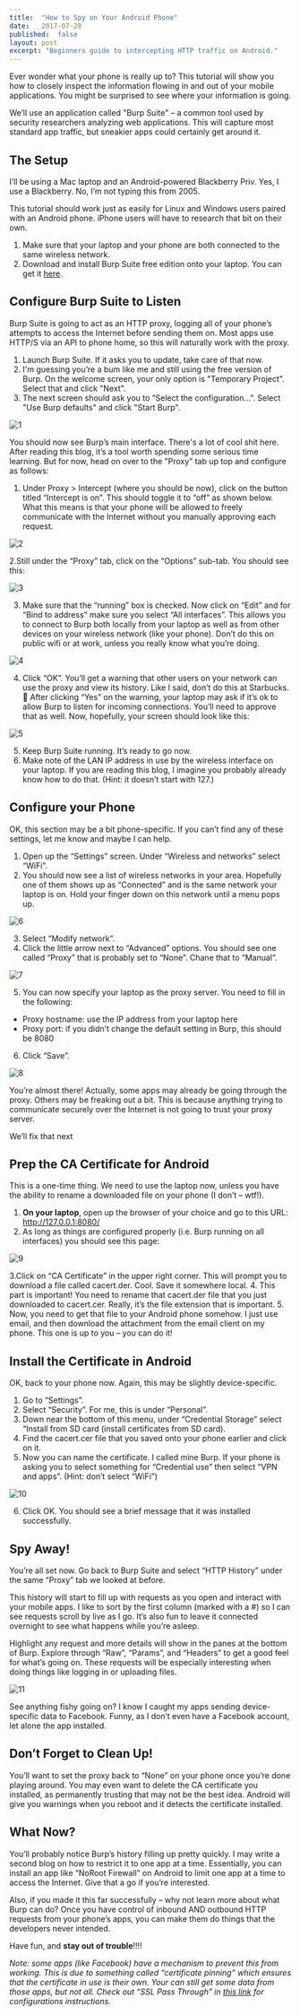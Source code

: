 ```yaml
---
title:  "How to Spy on Your Android Phone"
date:   2017-07-28
published:  false
layout: post
excerpt: "Beginners guide to intercepting HTTP traffic on Android."
---
```

Ever wonder what your phone is really up to? This tutorial will show you how to closely inspect the information flowing in and out of your mobile applications. You might be surprised to see where your information is going.

We’ll use an application called "Burp Suite" – a common tool used by security researchers analyzing web applications. This will capture most standard app traffic, but sneakier apps could certainly get around it.

## The Setup

I’ll be using a Mac laptop and an Android-powered Blackberry Priv. Yes, I use a Blackberry. No, I’m not typing this from 2005.

This tutorial should work just as easily for Linux and Windows users paired with an Android phone. iPhone users will have to research that bit on their own.

1. Make sure that your laptop and your phone are both connected to the same wireless network.
2. Download and install Burp Suite free edition onto your laptop. You can get it [here](https://portswigger.net/burp/freedownload/).

## Configure Burp Suite to Listen

Burp Suite is going to act as an HTTP proxy, logging all of your phone’s attempts to access the Internet before sending them on. Most apps use HTTP/S via an API to phone home, so this will naturally work with the proxy.

1. Launch Burp Suite. If it asks you to update, take care of that now.
2. I'm guessing you’re a bum like me and still using the free version of Burp. On the welcome screen, your only option is "Temporary Project". Select that and click "Next".
3. The next screen should ask you to “Select the configuration…”. Select "Use Burp defaults" and click "Start Burp".

![1](/images/post-android/1.png)

You should now see Burp’s main interface. There's a lot of cool shit here. After reading this blog, it’s a tool worth spending some serious time learning. But for now, head on over to the "Proxy" tab up top and configure as follows:

1. Under Proxy > Intercept (where you should be now), click on the button titled “Intercept is on”. This should toggle it to “off” as shown below. What this means is that your phone will be allowed to freely communicate with the Internet without you manually approving each request.

![2](/images/post-android/2.png)

2.Still under the “Proxy” tab, click on the “Options” sub-tab. You should see this:

![3](/images/post-android/3.png)


3. Make sure that the “running” box is checked. Now click on “Edit” and for “Bind to address” make sure you select “All interfaces”. This allows you to connect to Burp both locally from your laptop as well as from other devices on your wireless network (like your phone). Don’t do this on public wifi or at work, unless you really know what you’re doing.

![4](/images/post-android/4.png)

4. Click “OK”. You’ll get a warning that other users on your network can use the proxy and view its history. Like I said, don’t do this at Starbucks. 🙂 After clicking “Yes” on the warning, your laptop may ask if it’s ok to allow Burp to listen for incoming connections. You’ll need to approve that as well. Now, hopefully, your screen should look like this:

![5](/images/post-android/5.png)

5. Keep Burp Suite running. It’s ready to go now.
6. Make note of the LAN IP address in use by the wireless interface on your laptop. If you are reading this blog, I imagine you probably already know how to do that. (Hint: it doesn’t start with 127.)

## Configure your Phone

OK, this section may be a bit phone-specific. If you can’t find any of these settings, let me know and maybe I can help.

1. Open up the “Settings” screen. Under “Wireless and networks” select “WiFi”.
2. You should now see a list of wireless networks in your area. Hopefully one of them shows up as “Connected” and is the same network your laptop is on. Hold your finger down on this network until a menu pops up.

![6](/images/post-android/6.png)

3. Select “Modify network”.
4. Click the little arrow next to “Advanced” options. You should see one called “Proxy” that is probably set to “None”. Chane that to “Manual”.

![7](/images/post-android/7.png)

5. You can now specify your laptop as the proxy server. You need to fill in the following:
  - Proxy hostname: use the IP address from your laptop here
  - Proxy port: if you didn’t change the default setting in Burp, this should be 8080
6. Click “Save”.

![8](/images/post-android/8.png)



You’re almost there! Actually, some apps may already be going through the proxy. Others may be freaking out a bit. This is because anything trying to communicate securely over the Internet is not going to trust your proxy server.

We’ll fix that next


## Prep the CA Certificate for Android

This is a one-time thing. We need to use the laptop now, unless you have the ability to rename a downloaded file on your phone (I don’t – wtf!).

1. **On your laptop**, open up the browser of your choice and go to this URL: http://127.0.0.1:8080/
2. As long as things are configured properly (i.e. Burp running on all interfaces) you should see this page:

![9](/images/post-android/9.png)

3.Click on “CA Certificate” in the upper right corner. This will prompt you to download a file called cacert.der. Cool. Save it somewhere local.
4. This part is important! You need to rename that cacert.der file that you just downloaded to cacert.cer. Really, it’s the file extension that is important.
5. Now, you need to get that file to your Android phone somehow. I just use email, and then download the attachment from the email client on my phone. This one is up to you – you can do it!


## Install the Certificate in Android

OK, back to your phone now. Again, this may be slightly device-specific.

1. Go to “Settings”.
2. Select “Security”. For me, this is under “Personal”.
3. Down near the bottom of this menu, under “Credential Storage” select “Install from SD card (install certificates from SD card).
4. Find the cacert.cer file that you saved onto your phone earlier and click on it.
5. Now you can name the certificate. I called mine Burp. If your phone is asking you to select something for “Credential use” then select “VPN and apps”. (Hint: don’t select “WiFi”)

![10](/images/post-android/10.png)

6. Click OK. You should see a brief message that it was installed successfully.

## Spy Away!

You’re all set now. Go back to Burp Suite and select “HTTP History” under the same “Proxy” tab we looked at before.

This history will start to fill up with requests as you open and interact with your mobile apps. I like to sort by the first column (marked with a #) so I can see requests scroll by live as I go. It’s also fun to leave it connected overnight to see what happens while you’re asleep.

Highlight any request and more details will show in the panes at the bottom of Burp. Explore through “Raw”, “Params”, and “Headers” to get a good feel for what’s going on. These requests will be especially interesting when doing things like logging in or uploading files.

![11](/images/post-android/11.png)

See anything fishy going on? I know I caught my apps sending device-specific data to Facebook. Funny, as I don’t even have a Facebook account, let alone the app installed.

## Don’t Forget to Clean Up!

You’ll want to set the proxy back to “None” on your phone once you’re done playing around. You may even want to delete the CA certificate you installed, as permanently trusting that may not be the best idea. Android will give you warnings when you reboot and it detects the certificate installed.

## What Now?

You’ll probably notice Burp’s history filling up pretty quickly. I may write a second blog on how to restrict it to one app at a time. Essentially, you can install an app like “NoRoot Firewall” on Android to limit one app at a time to access the Internet. Give that a go if you’re interested.

Also, if you made it this far successfully – why not learn more about what Burp can do? Once you have control of inbound AND outbound HTTP requests from your phone’s apps, you can make them do things that the developers never intended.

Have fun, and **stay out of trouble**!!!!

*Note: some apps (like Facebook) have a mechanism to prevent this from working. This is due to something called “certificate pinning” which ensures that the certificate in use is their own. Your can still get some data from those apps, but not all. Check out “SSL Pass Through” in [this link](https://portswigger.net/burp/help/proxy_options.html) for configurations instructions.*
